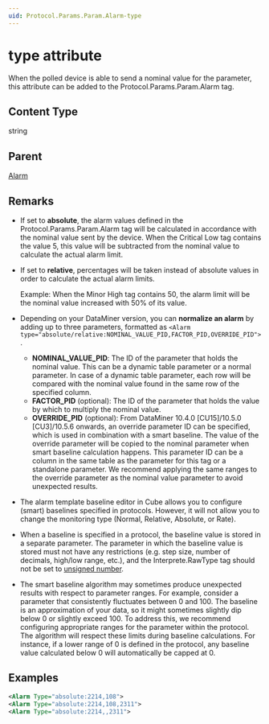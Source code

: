 ```yaml
---
uid: Protocol.Params.Param.Alarm-type
---
```


# type attribute

When the polled device is able to send a nominal value for the parameter, this attribute can be added to the Protocol.Params.Param.Alarm tag.

## Content Type

string

## Parent

[Alarm](xref:Protocol.Params.Param.Alarm)

## Remarks

- If set to **absolute**, the alarm values defined in the Protocol.Params.Param.Alarm tag will be calculated in accordance with the nominal value sent by the device. When the Critical Low tag contains the value 5, this value will be subtracted from the nominal value to calculate the actual alarm limit.

- If set to **relative**, percentages will be taken instead of absolute values in order to calculate the actual alarm limits.

  Example: When the Minor High tag contains 50, the alarm limit will be the nominal value increased with 50% of its value.

- Depending on your DataMiner version, you can **normalize an alarm** by adding up to three parameters, formatted as `<Alarm type="absolute/relative:NOMINAL_VALUE_PID,FACTOR_PID,OVERRIDE_PID">`.

  - **NOMINAL_VALUE_PID**: The ID of the parameter that holds the nominal value. This can be a dynamic table parameter or a normal parameter. In case of a dynamic table parameter, each row will be compared with the nominal value found in the same row of the specified column.
  - **FACTOR_PID** (optional): The ID of the parameter that holds the value by which to multiply the nominal value.
  - **OVERRIDE_PID** (optional): From DataMiner 10.4.0 [CU15]/10.5.0 [CU3]/10.5.6 onwards<!-- RN 42712 -->, an override parameter ID can be specified, which is used in combination with a smart baseline. The value of the override parameter will be copied to the nominal parameter when smart baseline calculation happens. This parameter ID can be a column in the same table as the parameter for this tag or a standalone parameter. We recommend applying the same ranges to the override parameter as the nominal value parameter to avoid unexpected results.

- The alarm template baseline editor in Cube allows you to configure (smart) baselines specified in protocols. However, it will not allow you to change the monitoring type (Normal, Relative, Absolute, or Rate).

- When a baseline is specified in a protocol, the baseline value is stored in a separate parameter. The parameter in which the baseline value is stored must not have any restrictions (e.g. step size, number of decimals, high/low range, etc.), and the Interprete.RawType tag should not be set to [unsigned number](xref:Protocol.Params.Param.Interprete.RawType#unsigned-number).<!-- RN 36997 -->

- The smart baseline algorithm may sometimes produce unexpected results with respect to parameter ranges. For example, consider a parameter that consistently fluctuates between 0 and 100. The baseline is an approximation of your data, so it might sometimes slightly dip below 0 or slightly exceed 100. To address this, we recommend configuring appropriate ranges for the parameter within the protocol. The algorithm will respect these limits during baseline calculations. For instance, if a lower range of 0 is defined in the protocol, any baseline value calculated below 0 will automatically be capped at 0.

## Examples

```xml
<Alarm Type="absolute:2214,108">
<Alarm Type="absolute:2214,108,2311">
<Alarm Type="absolute:2214,,2311">
```
